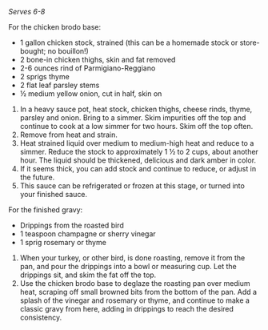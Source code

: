 <em>Serves 6-8</em>

<div class="strong">For the chicken brodo base:</div>
<ul>
  <li>1 gallon chicken stock, strained (this can be a homemade stock or store-bought; no bouillon!)
  <li>2 bone-in chicken thighs, skin and fat removed
  <li>2-6 ounces rind of Parmigiano-Reggiano
  <li>2 sprigs thyme
  <li>2 flat leaf parsley stems
  <li>½ medium yellow onion, cut in half, skin on
</ul>
 
<ol>
  <li>In a heavy sauce pot, heat stock, chicken thighs, cheese rinds, thyme, parsley and onion. Bring to a simmer. Skim impurities off the top and continue to cook at a low simmer for two hours. Skim off the top often.
  <li>Remove from heat and strain.  
  <li>Heat strained liquid over medium to medium-high heat and reduce to a simmer. Reduce the stock to approximately 1 ½  to 2 cups, about another hour. The liquid should be thickened, delicious and dark amber in color.
  <li>If it seems thick, you can add stock and continue to reduce, or adjust in the future. 
  <li>This sauce can be refrigerated or frozen at this stage, or turned into your finished sauce.
</ol>

<div class="strong">For the finished gravy:</div>
<ul>
  <li>Drippings from the roasted bird
  <li>1 teaspoon champagne or sherry vinegar
  <li>1 sprig rosemary or thyme
</ul>

<ol>
  <li>When your turkey, or other bird, is done roasting, remove it from the pan, and pour the drippings into a bowl or measuring cup. Let the drippings sit, and skim the fat off the top. 
  <li>Use the chicken brodo base to deglaze the roasting pan over medium heat, scraping off small browned bits from the bottom of the pan. Add a splash of the vinegar and rosemary or thyme, and continue to make a classic gravy from here, adding in drippings to reach the desired consistency. 
</ol>